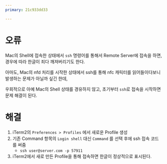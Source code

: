 ```yaml
---
primary: 21c933dd33

---
```


# 오류
Mac의 Shell에 접속한 상태에서 `ssh` 명령어를 통해서 Remote Server에 접속을 하면, 경우에 따라 한글이 죄다 깨져버리기도 한다.

아마도, Mac의 nfd 처리를 시작한 상태에서 ssh를 통해 nfc 캐릭터를 읽어들이다보니 발생하는 문제가 아닐까 싶긴 한데,

우회적으로 아예 Mac의 Shell 상태를 경유하지 않고, 초기부터 `ssh`로 접속을 시작하면 문제 해결이 된다.

# 해결
1. iTerm2의 `Preferences > Profiles` 에서 새로운 Profile 생성
2. 기존 Command 항목의 `Login shell` 대신 `Command` 를 선택 후에 ssh 접속 코드를 써줌
	- `ssh user@server.com -p 57911`
3. iTerm2에서 새로 만든 Profile을 통해 접속하면 한글이 정상적으로 표시된다.